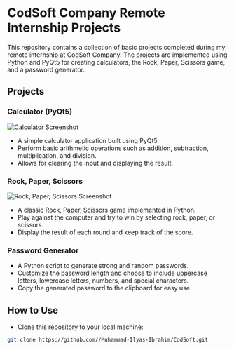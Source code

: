 # CodSoft Company Remote Internship Projects

This repository contains a collection of basic projects completed during my remote internship at CodSoft Company. The projects are implemented using Python and PyQt5 for creating calculators, the Rock, Paper, Scissors game, and a password generator.

## Projects

### Calculator (PyQt5)

![Calculator Screenshot](/calculator_screenshot.png)

- A simple calculator application built using PyQt5.
- Perform basic arithmetic operations such as addition, subtraction, multiplication, and division.
- Allows for clearing the input and displaying the result.

### Rock, Paper, Scissors

![Rock, Paper, Scissors Screenshot](/rock_paper_scissors_screenshot.png)

- A classic Rock, Paper, Scissors game implemented in Python.
- Play against the computer and try to win by selecting rock, paper, or scissors.
- Display the result of each round and keep track of the score.

### Password Generator

- A Python script to generate strong and random passwords.
- Customize the password length and choose to include uppercase letters, lowercase letters, numbers, and special characters.
- Copy the generated password to the clipboard for easy use.

## How to Use

- Clone this repository to your local machine:

```bash
git clone https://github.com//Muhammad-Ilyas-Ibrahim/CodSoft.git
```
